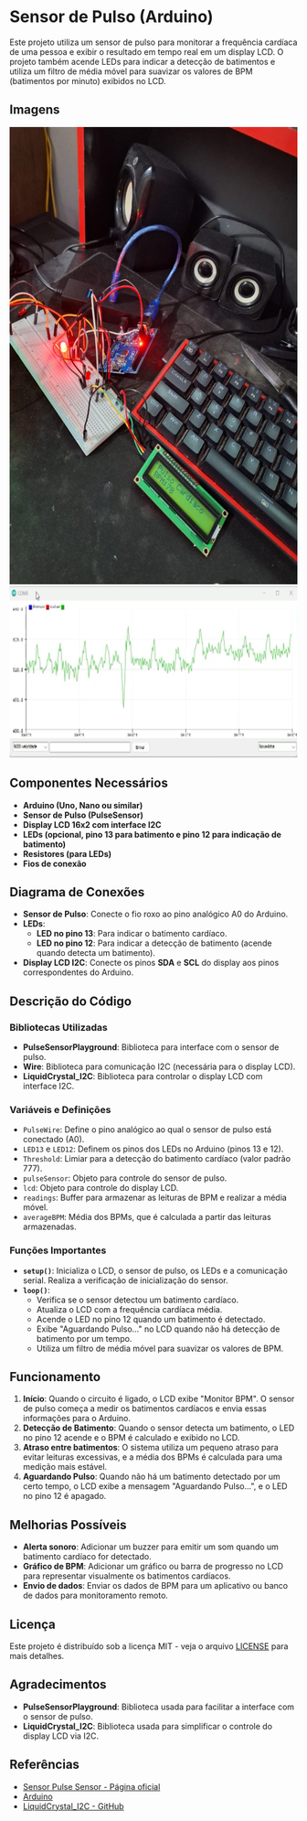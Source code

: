 # Sensor de Pulso (Arduino)

Este projeto utiliza um sensor de pulso para monitorar a frequência cardíaca de uma pessoa e exibir o resultado em tempo real em um display LCD. O projeto também acende LEDs para indicar a detecção de batimentos e utiliza um filtro de média móvel para suavizar os valores de BPM (batimentos por minuto) exibidos no LCD.

## Imagens

<img src="Imagens/BPM.jpg" alt="Aferimento" width="800" height="800">
<img src="Imagens/Gráfico.png" alt="Visualização Gráfica" width="600" height="300">

## Componentes Necessários

- **Arduino (Uno, Nano ou similar)**
- **Sensor de Pulso (PulseSensor)**
- **Display LCD 16x2 com interface I2C**
- **LEDs (opcional, pino 13 para batimento e pino 12 para indicação de batimento)**
- **Resistores (para LEDs)**
- **Fios de conexão**

## Diagrama de Conexões

- **Sensor de Pulso**: Conecte o fio roxo ao pino analógico A0 do Arduino.
- **LEDs**:
  - **LED no pino 13**: Para indicar o batimento cardíaco.
  - **LED no pino 12**: Para indicar a detecção de batimento (acende quando detecta um batimento).
- **Display LCD I2C**: Conecte os pinos **SDA** e **SCL** do display aos pinos correspondentes do Arduino.

## Descrição do Código

### Bibliotecas Utilizadas

- **PulseSensorPlayground**: Biblioteca para interface com o sensor de pulso.
- **Wire**: Biblioteca para comunicação I2C (necessária para o display LCD).
- **LiquidCrystal_I2C**: Biblioteca para controlar o display LCD com interface I2C.

### Variáveis e Definições

- `PulseWire`: Define o pino analógico ao qual o sensor de pulso está conectado (A0).
- `LED13` e `LED12`: Definem os pinos dos LEDs no Arduino (pinos 13 e 12).
- `Threshold`: Limiar para a detecção do batimento cardíaco (valor padrão 777).
- `pulseSensor`: Objeto para controle do sensor de pulso.
- `lcd`: Objeto para controle do display LCD.
- `readings`: Buffer para armazenar as leituras de BPM e realizar a média móvel.
- `averageBPM`: Média dos BPMs, que é calculada a partir das leituras armazenadas.

### Funções Importantes

- **`setup()`**: Inicializa o LCD, o sensor de pulso, os LEDs e a comunicação serial. Realiza a verificação de inicialização do sensor.
- **`loop()`**:
  - Verifica se o sensor detectou um batimento cardíaco.
  - Atualiza o LCD com a frequência cardíaca média.
  - Acende o LED no pino 12 quando um batimento é detectado.
  - Exibe "Aguardando Pulso..." no LCD quando não há detecção de batimento por um tempo.
  - Utiliza um filtro de média móvel para suavizar os valores de BPM.

## Funcionamento

1. **Início**: Quando o circuito é ligado, o LCD exibe "Monitor BPM". O sensor de pulso começa a medir os batimentos cardíacos e envia essas informações para o Arduino.
2. **Detecção de Batimento**: Quando o sensor detecta um batimento, o LED no pino 12 acende e o BPM é calculado e exibido no LCD.
3. **Atraso entre batimentos**: O sistema utiliza um pequeno atraso para evitar leituras excessivas, e a média dos BPMs é calculada para uma medição mais estável.
4. **Aguardando Pulso**: Quando não há um batimento detectado por um certo tempo, o LCD exibe a mensagem "Aguardando Pulso...", e o LED no pino 12 é apagado.

## Melhorias Possíveis

- **Alerta sonoro**: Adicionar um buzzer para emitir um som quando um batimento cardíaco for detectado.
- **Gráfico de BPM**: Adicionar um gráfico ou barra de progresso no LCD para representar visualmente os batimentos cardíacos.
- **Envio de dados**: Enviar os dados de BPM para um aplicativo ou banco de dados para monitoramento remoto.

## Licença

Este projeto é distribuído sob a licença MIT - veja o arquivo [LICENSE](LICENSE) para mais detalhes.

## Agradecimentos

- **PulseSensorPlayground**: Biblioteca usada para facilitar a interface com o sensor de pulso.
- **LiquidCrystal_I2C**: Biblioteca usada para simplificar o controle do display LCD via I2C.

## Referências

- [Sensor Pulse Sensor - Página oficial](https://pulsesensor.com)
- [Arduino](https://www.arduino.cc)
- [LiquidCrystal_I2C - GitHub](https://github.com/fmalpartida/LiquidCrystal_I2C)

